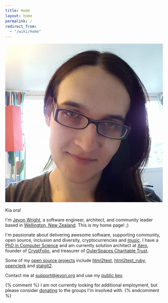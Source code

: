 ```yaml
---
title: Home
layout: home
permalink: /
redirect_from:
  - "/wiki/Home"
---
```


<img src="/img/jevon/facebook-2016.jpg" class="profile-picture" alt="Picture of Jevon Wright">

Kia ora!

I'm [Jevon Wright](/wiki/Jevon_Wright.md), a software engineer, architect, and community leader based in [Wellington, New Zealand](https://wellingtonnz.com). This is my home page! ;)

I'm passionate about delivering awesome software, supporting community, open source, inclusion and diversity, cryptocurrencies and [music](https://last.fm/user/jdub_dub).
I have a [PhD in Computer Science](/wiki/Research.md) and am currently
solution architect at [Xero](https://xero.com),
founder of [CryptFolio](https://cryptfolio.com), and
treasurer of [OuterSpaces Charitable Trust](https://www.outerspaces.org.nz).

Some of my [open source projects](https://github.com/soundasleep) include
[html2text](https://github.com/soundasleep/html2text),
[html2text_ruby](https://github.com/soundasleep/html2text_ruby),
[openclerk](https://github.com/soundasleep/openclerk) and
[statgit2](https://github.com/soundasleep/statgit2).

Contact me at [support@jevon.org](mailto:support@jevon.org) and use my [public key](/wiki/Public_Key.md).

{% comment %}
I am not currently looking for additional employment, but please consider [donating](https://www.outerspaces.org.nz/donate) to the groups I'm involved with.
{% endcomment %}
